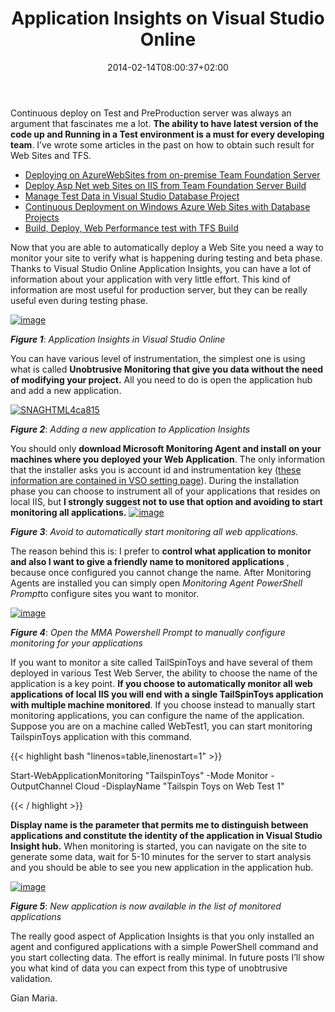 ﻿---
title: "Application Insights on Visual Studio Online"
description: ""
date: 2014-02-14T08:00:37+02:00
draft: false
tags: [ApplicationInsights,VSO]
categories: [Tfs]
---
Continuous deploy on Test and PreProduction server was always an argument that fascinates me a lot.  **The ability to have latest version of the code up and Running in a Test environment is a must for every developing team**. I’ve wrote some articles in the past on how to obtain such result for Web Sites and TFS.

- [Deploying on AzureWebSites from on-premise Team Foundation Server](http://www.codewrecks.com/blog/index.php/2013/07/05/deploying-on-azure-web-sites-from-on-premise-tfs/)
- [Deploy Asp Net web Sites on IIS from Team Foundation Server Build](http://www.codewrecks.com/blog/index.php/2013/08/01/deploy-asp-net-web-site-on-iis-from-tfs-build/)
- [Manage Test Data in Visual Studio Database Project](http://www.codewrecks.com/blog/index.php/2013/08/05/manage-test-data-in-visual-studio-database-project/)
- [Continuous Deployment on Windows Azure Web Sites with Database Projects](http://www.codewrecks.com/blog/index.php/2013/05/22/continuous-deployment-on-windows-azure-with-database-projects/)
- [Build, Deploy, Web Performance test with TFS Build](http://www.codewrecks.com/blog/index.php/2013/08/16/build-deploy-web-performance-test-with-tfs-build/)

Now that you are able to automatically deploy a Web Site you need a way to monitor your site to verify what is happening during testing and beta phase. Thanks to Visual Studio Online Application Insights, you can have a lot of information about your application with very little effort. This kind of information are most useful for production server, but they can be really useful even during testing phase.

[![image](https://www.codewrecks.com/blog/wp-content/uploads/2014/02/image_thumb19.png "image")](https://www.codewrecks.com/blog/wp-content/uploads/2014/02/image19.png)

 ***Figure 1***: *Application Insights in Visual Studio Online*

You can have various level of instrumentation, the simplest one is using what is called  **Unobtrusive Monitoring that give you data without the need of modifying your project.** All you need to do is open the application hub and add a new application.

[![SNAGHTML4ca815](https://www.codewrecks.com/blog/wp-content/uploads/2014/02/SNAGHTML4ca815_thumb.png "SNAGHTML4ca815")](https://www.codewrecks.com/blog/wp-content/uploads/2014/02/SNAGHTML4ca815.png)

 ***Figure 2***: *Adding a new application to Application Insights*

You should only  **download Microsoft Monitoring Agent and install on your machines where you deployed your Web Application**. The only information that the installer asks you is account id and instrumentation key ([these information are contained in VSO setting page](http://mattvsts.blogspot.it/2014/01/find-hidden-information-in-visual.html)). During the installation phase you can choose to instrument all of your applications that resides on local IIS, but  **I strongly suggest not to use that option and avoiding to start monitoring all applications.** [![image](https://www.codewrecks.com/blog/wp-content/uploads/2014/02/image_thumb20.png "image")](https://www.codewrecks.com/blog/wp-content/uploads/2014/02/image20.png)

 ***Figure 3***: *Avoid to automatically start monitoring all web applications.*

The reason behind this is: I prefer to  **control what application to monitor and also I want to give a friendly name to monitored applications** , because once configured you cannot change the name. After Monitoring Agents are installed you can simply open *Monitoring Agent PowerShell Prompt*to configure sites you want to monitor.

[![image](https://www.codewrecks.com/blog/wp-content/uploads/2014/02/image_thumb21.png "image")](https://www.codewrecks.com/blog/wp-content/uploads/2014/02/image21.png)

 ***Figure 4***: *Open the MMA Powershell Prompt to manually configure monitoring for your applications*

If you want to monitor a site called TailSpinToys and have several of them deployed in various Test Web Server, the ability to choose the name of the application is a key point.  **If you choose to automatically monitor all web applications of local IIS you will end with a single TailSpinToys application with multiple machine monitored**. If you choose instead to manually start monitoring applications, you can configure the name of the application. Suppose you are on a machine called WebTest1, you can start monitoring TailspinToys application with this command.

{{< highlight bash "linenos=table,linenostart=1" >}}


Start-WebApplicationMonitoring "TailspinToys" -Mode Monitor -OutputChannel Cloud -DisplayName "Tailspin Toys on Web Test 1"

{{< / highlight >}}

 **Display name is the parameter that permits me to distinguish between applications and constitute the identity of the application in Visual Studio Insight hub.** When monitoring is started, you can navigate on the site to generate some data, wait for 5-10 minutes for the server to start analysis and you should be able to see you new application in the application hub.

[![image](https://www.codewrecks.com/blog/wp-content/uploads/2014/02/image_thumb22.png "image")](https://www.codewrecks.com/blog/wp-content/uploads/2014/02/image22.png)

 ***Figure 5***: *New application is now available in the list of monitored applications*

The really good aspect of Application Insights is that you only installed an agent and configured applications with a simple PowerShell command and you start collecting data. The effort is really minimal. In future posts I’ll show you what kind of data you can expect from this type of unobtrusive validation.

Gian Maria.
